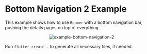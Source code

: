 # Bottom Navigation 2 Example

This example shows how to use `Beamer` with a bottom navigation bar, pushing the details pages on top of everything.

<p align="center">
<img src="https://raw.githubusercontent.com/slovnicki/beamer/master/examples/bottom_navigation_2/example-bottom-navigation-2.gif" alt="example-bottom-navigation-2">

Run `flutter create .` to generate all necessary files, if needed.